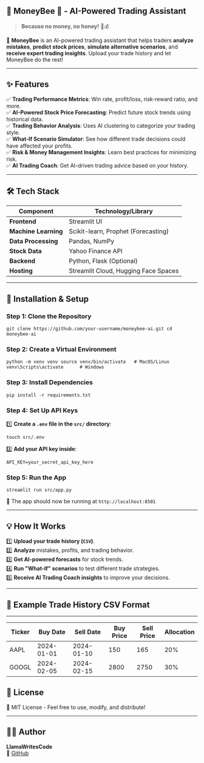 ## **📜 MoneyBee 🐝 - AI-Powered Trading Assistant**

> **Because no money, no honey!** 🍯💰

🚀 **MoneyBee** is an AI-powered trading assistant that helps traders **analyze mistakes**, **predict stock prices**, **simulate alternative scenarios**, and **receive expert trading insights**. Upload your trade history and let MoneyBee do the rest!

* * * * *

**✨ Features**
--------------

✅ **Trading Performance Metrics**: Win rate, profit/loss, risk-reward ratio, and more.\
✅ **AI-Powered Stock Price Forecasting**: Predict future stock trends using historical data.\
✅ **Trading Behavior Analysis**: Uses AI clustering to categorize your trading style.\
✅ **What-If Scenario Simulator**: See how different trade decisions could have affected your profits.\
✅ **Risk & Money Management Insights**: Learn best practices for minimizing risk.\
✅ **AI Trading Coach**: Get AI-driven trading advice based on your history.

* * * * *


**🛠 Tech Stack**
-----------------

| Component | Technology/Library |
| --- | --- |
| **Frontend** | Streamlit UI |
| **Machine Learning** | Scikit-learn, Prophet (Forecasting) |
| **Data Processing** | Pandas, NumPy |
| **Stock Data** | Yahoo Finance API |
| **Backend** | Python, Flask (Optional) |
| **Hosting** | Streamlit Cloud, Hugging Face Spaces |

* * * * *

**🚀 Installation & Setup**
---------------------------

### **Step 1: Clone the Repository**

`git clone https://github.com/your-username/moneybee-ai.git
cd moneybee-ai`

### **Step 2: Create a Virtual Environment**
`python -m venv venv
source venv/bin/activate   # MacOS/Linux
venv\Scripts\activate      # Windows`

### **Step 3: Install Dependencies**
`pip install -r requirements.txt`

### **Step 4: Set Up API Keys**

1️⃣ **Create a `.env` file in the `src/` directory**:

`touch src/.env`

2️⃣ **Add your API key inside**:

`API_KEY=your_secret_api_key_here`

### **Step 5: Run the App**

`streamlit run src/app.py`

🎉 The app should now be running at `http://localhost:8501`

* * * * *


**💡 How It Works**
-------------------

1️⃣ **Upload your trade history (`CSV`)**.\
2️⃣ **Analyze** mistakes, profits, and trading behavior.\
3️⃣ **Get AI-powered forecasts** for stock trends.\
4️⃣ **Run "What-If" scenarios** to test different trade strategies.\
5️⃣ **Receive AI Trading Coach insights** to improve your decisions.

* * * * *

## 📌 Example Trade History CSV Format
---------------------------------------

| Ticker | Buy Date   | Sell Date  | Buy Price | Sell Price | Allocation |
|--------|-----------|------------|-----------|------------|------------|
| AAPL   | 2024-01-01 | 2024-01-10 | 150       | 165        | 20%        |
| GOOGL  | 2024-02-05 | 2024-02-15 | 2800      | 2750       | 30%        |



**📜 License**
--------------

📝 MIT License - Feel free to use, modify, and distribute!

* * * * *

**👨‍💻 Author**
----------------

**LlamaWritesCode**\
🔗 [GitHub](https://github.com/LlamaWritesCode)

